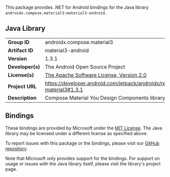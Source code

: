 This package provides .NET for Android bindings for the Java library `androidx.compose.material3:material3-android`.

## Java Library

| | |
|-|-|
| **Group ID** | androidx.compose.material3 |
| **Artifact ID** | material3-android |
| **Version** | 1.3.1 |
| **Developer(s)** | The Android Open Source Project |
| **License(s)** | [The Apache Software License, Version 2.0](http://www.apache.org/licenses/LICENSE-2.0.txt) |
| **Project URL** | https://developer.android.com/jetpack/androidx/releases/compose-material3#1.3.1 |
| **Description** | Compose Material You Design Components library |

## Bindings

These bindings are provided by Microsoft under the [MIT License](https://opensource.org/licenses/MIT). The Java
library may be licensed under a different license as specified above.

To report issues with this package or the bindings, please visit our [GitHub repository](https://aka.ms/android-libraries).

Note that Microsoft only provides support for the bindings. For support on
usage or issues with the Java library itself, please visit the library's project page.
